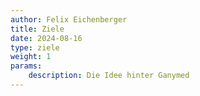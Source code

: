 ```yaml
---
author: Felix Eichenberger
title: Ziele
date: 2024-08-16
type: ziele
weight: 1
params:
    description: Die Idee hinter Ganymed
---
```


